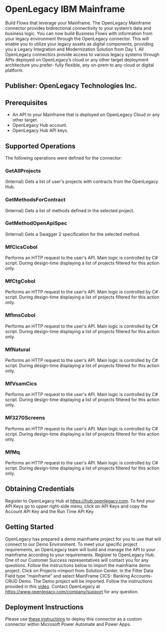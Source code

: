 # OpenLegacy IBM Mainframe
Build Flows that leverage your Mainframe. The OpenLegacy Mainframe connector provides bidirectional connectivity to your system’s data and business logic. You can now build Business Flows with information from your legacy environment through the OpenLegacy connector. This will enable you to utilize your legacy assets as digital components, providing you a Legacy Integration and Modernization Solution from Day 1. All OpenLegacy connectors provide access to various legacy systems through APIs deployed on OpenLegacy’s cloud or any other target deployment architecture you prefer- fully flexible, any on-prem to any cloud or digital platform.
## Publisher: OpenLegacy Technologies Inc. ​

## Prerequisites
* An API to your Mainframe that is deployed on OpenLegacy Cloud or any other target.
* OpenLegacy Hub account.
* OpenLegacy Hub API keys.

## Supported Operations
The following operations were defined for the connector:
### GetAllProjects
(Internal) Gets a list of user's projects with contracts from the OpenLegacy Hub.
### GetMethodsForContract
(Internal) Gets a list of methods defined in the selected project.
### GetMethodOpenApiSpec
(Internal) Gets a Swagger 2 specification for the selected method.
### MfCicsCobol
Performs an HTTP request to the user's API. Main logic is controlled by C# script.
During design-time displaying a list of projects filtered for this action only.
### MfCtgCobol
Performs an HTTP request to the user's API. Main logic is controlled by C# script.
During design-time displaying a list of projects filtered for this action only.
### MfImsCobol
Performs an HTTP request to the user's API. Main logic is controlled by C# script.
During design-time displaying a list of projects filtered for this action only.
### MfNatural
Performs an HTTP request to the user's API. Main logic is controlled by C# script.
During design-time displaying a list of projects filtered for this action only.
### MfVsamCics
Performs an HTTP request to the user's API. Main logic is controlled by C# script.
During design-time displaying a list of projects filtered for this action only.
### Mf3270Screens
Performs an HTTP request to the user's API. Main logic is controlled by C# script.
During design-time displaying a list of projects filtered for this action only.
### MfMq
Performs an HTTP request to the user's API. Main logic is controlled by C# script.
During design-time displaying a list of projects filtered for this action only.

## Obtaining Credentials
Register to OpenLegacy Hub at https://hub.openlegacy.com.
To find your API Keys go to upper right-side menu, click on API Keys and copy the Account API Key and the Run Time API Key.

## Getting Started
OpenLegacy has prepared a demo mainframe project for you to use that will connect to our Demo Environment.
To meet your specific project requirements, an OpenLegacy team will build and manage the API to your mainframe according to your requirements.
Register to OpenLegacy Hub. One of our Customer Success representatives will contact you for any questions.
Follow the instructions below to import the mainframe demo project. Click on Projects->Import from Solution Center.
In the Filter Data Field type “mainframe” and select MainFrame CICS- Banking Accounts- CRUD Demo.
The Demo project will be imported. Follow the instructions provided in this [video](https://youtu.be/gQBcHQ38AgU).
Contact OpenLegacy at https://www.openlegacy.com/company/support for any question.

## Deployment Instructions
Please use [these instructions](https://docs.microsoft.com/en-us/connectors/custom-connectors/paconn-cli) to deploy this connector as a custom connector within Microsoft Power Automate and Power Apps.